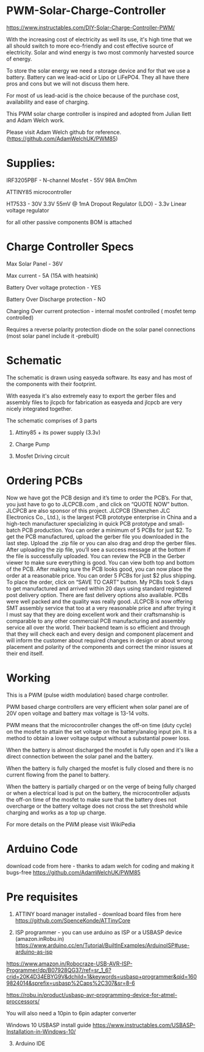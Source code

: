 # PWM-Solar-Charge-Controller

https://www.instructables.com/DIY-Solar-Charge-Controller-PWM/

With the increasing cost of electricity as well its use, it's high time that we all should switch to more eco-friendly and cost effective source of electricity.
Solar and wind energy is two most commonly harvested source of energy.

To store the solar energy we need a storage device and for that we use a battery. Battery can we lead-acid or Lipo or LiFePO4. They all have there pros and cons but we will not discuss them here. 

For most of us lead-acid is the choice because of the purchase cost, availability and ease of charging.

This PWM solar charge controller is inspired and adopted from Julian Ilett and Adam Welch work.

Please visit Adam Welch github for reference. (https://github.com/AdamWelchUK/PWM85)

# Supplies:
IRF3205PBF - N-channel Mosfet - 55V 98A 8mOhm

ATTINY85 microcontroller

HT7533 - 30V 3.3V 55mV @ 1mA Dropout Regulator (LDO) - 3.3v Linear voltage regulator

for all other passive components BOM is attached

# Charge Controller Specs
Max Solar Panel - 36V

Max current - 5A (15A with heatsink)

Battery Over voltage protection - YES

Battery Over Discharge protection - NO

Charging Over current protection - internal mosfet controlled ( mosfet temp controlled)

Requires a reverse polarity protection diode on the solar panel connections (most solar panel include it -prebuilt)

# Schematic

The schematic is drawn using easyeda software. Its easy and has most of the components with their footprint.

With easyeda it's also extremely easy to export the gerber files and assembly files to jlcpcb for fabrication as easyeda and jlcpcb are very nicely integrated together.

The schematic comprises of 3 parts

1) Attiny85 + its power supply (3.3v)

2) Charge Pump

3) Mosfet Driving circuit

# Ordering PCBs

Now we have got the PCB design and it’s time to order the PCB’s. For that, you just have to go to JLCPCB.com , and click on “QUOTE NOW” button.
JLCPCB are also sponsor of this project. JLCPCB (Shenzhen JLC Electronics Co., Ltd.), is the largest PCB prototype enterprise in China and a high-tech manufacturer specializing in quick PCB prototype and small-batch PCB production. You can order a minimum of 5 PCBs for just $2. To get the PCB manufactured, upload the gerber file you downloaded in the last step. Upload the .zip file or you can also drag and drop the gerber files. After uploading the zip file, you’ll see a success message at the bottom if the file is successfully uploaded. You can review the PCB in the Gerber viewer to make sure everything is good. You can view both top and bottom of the PCB. After making sure the PCB looks good, you can now place the order at a reasonable price. You can order 5 PCBs for just $2 plus shipping. To place the order, click on “SAVE TO CART” button. My PCBs took 5 days to get manufactured and arrived within 20 days using standard registered post delivery option. There are fast delivery options also available. PCBs were well packed and the quality was really good. JLCPCB is now offering SMT assembly service that too at a very reasonable price and after trying it I must say that they are doing excellent work and their craftsmanship is comparable to any other commercial PCB manufacturing and assembly service all over the world. Their backend team is so efficient and through that they will check each and every design and component placement and will inform the customer about required changes in design or about wrong placement and polarity of the components and correct the minor issues at their end itself.

# Working

This is a PWM (pulse width modulation) based charge controller.

PWM based charge controllers are very efficient when solar panel are of 20V open voltage and battery max voltage is 13-14 volts.

PWM means that the microcontroller changes the off-on time (duty cycle) on the mosfet to attain the set voltage on the battery/analog input pin. It is a method to obtain a lower voltage output without a substantial power loss.

When the battery is almost discharged the mosfet is fully open and it's like a direct connection between the solar panel and the battery.

When the battery is fully charged the mosfet is fully closed and there is no current flowing from the panel to battery.

When the battery is partially charged or on the verge of being fully charged or when a electrical load is put on the battery, the microcontroller adjusts the off-on time of the mosfet to make sure that the battery does not overcharge or the battery voltage does not cross the set threshold while charging and works as a top up charge.

For more details on the PWM please visit WikiPedia

# Arduino Code
download code from here - thanks to adam welch for coding and making it bugs-free
https://github.com/AdamWelchUK/PWM85

# Pre requisites

1) ATTINY board manager installed - download board files from here
https://github.com/SpenceKonde/ATTinyCore

2) ISP programmer - you can use arduino as ISP or a USBASP device (amazon.inRobu.in)
https://www.arduino.cc/en/Tutorial/BuiltInExamples/ArduinoISP#use-arduino-as-isp

https://www.amazon.in/Robocraze-USB-AVR-ISP-Programmer/dp/B07928QG37/ref=sr_1_6?crid=20K4D34EBYG9V&dchild=1&keywords=usbasp+programmer&qid=1609824014&sprefix=usbasp%2Caps%2C307&sr=8-6

https://robu.in/product/usbasp-avr-programming-device-for-atmel-proccessors/

You will also need a 10pin to 6pin adapter converter

Windows 10 USBASP install guide
https://www.instructables.com/USBASP-Installation-in-Windows-10/

3) Arduino IDE

